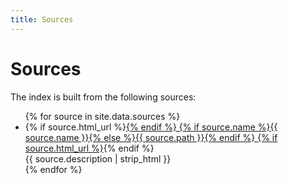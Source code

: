 ```yaml
---
title: Sources
---
```


# Sources

The index is built from the following sources:

<ul>
    {% for source in site.data.sources %}
        <li>
            {% if source.html_url %}<a href="{{ source.html_url }}">{% endif %}
            {% if source.name %}{{ source.name }}{% else %}{{ source.path }}{% endif %}
            {% if source.html_url %}</a>{% endif %}
            <div>{{ source.description | strip_html }}</div>
        </li>
    {% endfor %}
</ul>
